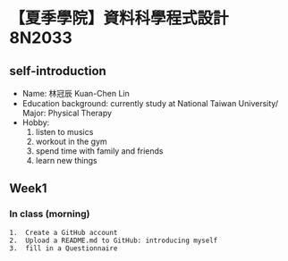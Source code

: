 ﻿# 【夏季學院】資料科學程式設計8N2033
## self-introduction
* Name: 林冠辰 Kuan-Chen Lin
* Education background: currently study at National Taiwan University/ Major: Physical Therapy
* Hobby: 
  1. listen to musics
  2. workout in the gym
  3. spend time with family and friends
  4. learn new things
## Week1
### In class (morning)
	1.  Create a GitHub account
	2.  Upload a README.md to GitHub: introducing myself
	3.  fill in a Questionnaire 


